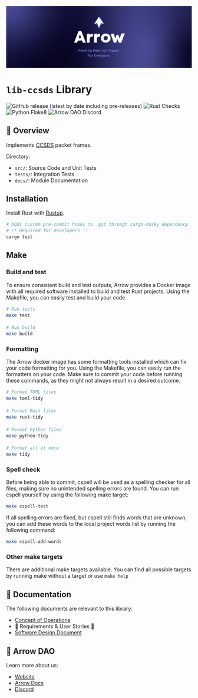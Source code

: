 ![Arrow Banner](https://github.com/Arrow-air/.github/raw/main/profile/assets/arrow_v2_twitter-banner_neu.png)

# `lib-ccsds` Library

![GitHub release (latest by date including pre-releases)](https://img.shields.io/github/v/release/Arrow-air/lib-ccsds?include_prereleases)
![Rust
Checks](https://github.com/arrow-air/lib-ccsds/actions/workflows/rust_ci.yml/badge.svg?branch=main)
![Python Flake8](https://github.com/arrow-air/lib-ccsds/actions/workflows/python_ci.yml/badge.svg?branch=main)
![Arrow DAO
Discord](https://img.shields.io/discord/853833144037277726?style=plastic)
## :telescope: Overview

Implements [CCSDS](https://public.ccsds.org/default.aspx) packet frames.

Directory:
- `src/`: Source Code and Unit Tests
- `tests/`: Integration Tests
- `docs/`: Module Documentation

## Installation

Install Rust with [Rustup](https://www.rust-lang.org/tools/install).

```bash
# Adds custom pre-commit hooks to .git through cargo-husky dependency
# !! Required for developers !!
cargo test
```

## Make

### Build and test

To ensure consistent build and test outputs, Arrow provides a Docker image with all required software installed to build and test Rust projects.
Using the Makefile, you can easily test and build your code.

```bash
# Run tests
make test

# Run build
make build
```

### Formatting

The Arrow docker image has some formatting tools installed which can fix your code formatting for you.
Using the Makefile, you can easily run the formatters on your code.
Make sure to commit your code before running these commands, as they might not always result in a desired outcome.

```bash
# Format TOML files
make toml-tidy

# Format Rust files
make rust-tidy

# Format Python files
make python-tidy

# Format all at once
make tidy
```

### Spell check

Before being able to commit, cspell will be used as a spelling checker for all files, making sure no unintended spelling errors are found.
You can run cspell yourself by using the following make target:
```bash
make cspell-test
```

If all spelling errors are fixed, but cspell still finds words that are unknown, you can add these words to the local project words list by running the following command:
```bash
make cspell-add-words
```

### Other make targets

There are additional make targets available. You can find all possible targets by running make without a target or use `make help`

## :scroll: Documentation
The following documents are relevant to this library:
- [Concept of Operations](./docs/conops.md)
- :construction: Requirements & User Stories :construction:
- [Software Design Document](./docs/sdd.md)

## :busts_in_silhouette: Arrow DAO
Learn more about us:
- [Website](https://www.arrowair.com/)
- [Arrow Docs](https://www.arrowair.com/docs/intro)
- [Discord](https://discord.com/invite/arrow)

